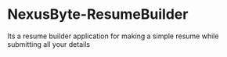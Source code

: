 # NexusByte-ResumeBuilder
Its a resume builder application for making a simple resume while submitting all your details 
